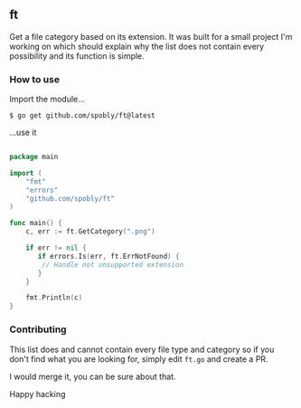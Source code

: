 ## ft

Get a file category based on its extension. It was built for a small project I'm working on which should explain why the list does not contain every possibility and its function is simple.

### How to use

Import the module...

```
$ go get github.com/spobly/ft@latest
```

...use it

```go

package main

import (
	"fmt"
    "errors"
	"github.com/spobly/ft"
)

func main() {
	c, err := ft.GetCategory(".png")

	if err != nil {
       if errors.Is(err, ft.ErrNotFound) {
		// Handle not unsupported extension
	   }
	}

	fmt.Println(c)
}
```

### Contributing

This list does and cannot contain every file type and category so if you don't find what you are looking for, simply edit `ft.go` and create a PR.

I would merge it, you can be sure about that.

Happy hacking
